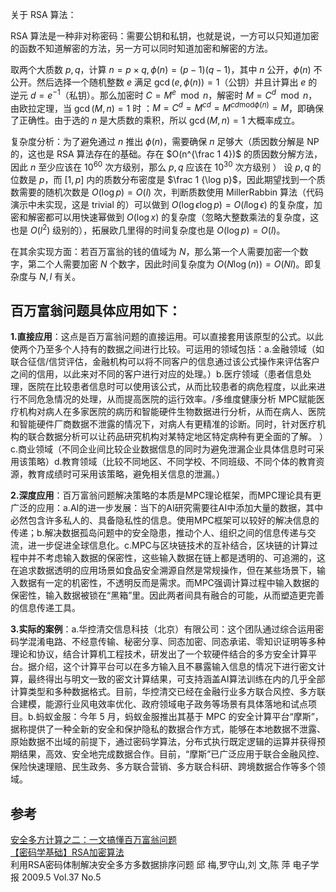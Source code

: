 关于 RSA 算法：

RSA 算法是一种非对称密码：需要公钥和私钥，也就是说，一方可以只知道加密的函数不知道解密的方法，另一方可以同时知道加密和解密的方法。

取两个大质数 $p,q$，计算 $n=p\times q,\phi(n)=(p-1)(q-1)$，其中 $n$ 公开，$\phi(n)$ 不公开。然后选择一个随机整数 $e$ 满足 $\gcd(e,\phi(n))=1$（公钥）并且计算出 $e$ 的逆元 $d=e^{-1}$（私钥）。那么加密时 $C=M^e \mod n$，解密时 $M=C^d \mod n$，由欧拉定理，当 $\gcd(M,n)=1$ 时 ：$M=C^d=M^{cd}=M^{cd \text{mod} \phi(n)}=M$，即确保了正确性。由于选的 $n$ 是大质数的乘积，所以 $\gcd(M,n)=1$ 大概率成立。

复杂度分析：为了避免通过 $n$ 推出 $\phi(n)$，需要确保 $n$ 足够大（质因数分解是 NP 的，这也是 RSA 算法存在的基础。存在 $O(n^{\frac 1 4})$ 的质因数分解方法，因此 $n$ 至少应该在 $10^{60}$ 次方级别，那么 $p,q$ 应该在 $10^{30}$ 次方级别 ） 设 $p,q$ 的位数是 $p$，而 $[1,p]$ 内的质数分布密度是 $\frac 1 {\log p}$，因此期望找到一个质数需要的随机次数是 $O(\log p)=O(l)$ 次，判断质数使用 MillerRabbin 算法（代码演示中未实现，这是 trivial 的）可以做到 $O(\log \epsilon\log p)=O(l\log\epsilon)$ 的复杂度，加密和解密都可以用快速幂做到 $O(\log x)$ 的复杂度（忽略大整数乘法的复杂度，这也是 $O(l^2)$ 级别的），拓展欧几里得的时间复杂度也是 $O(\log p)=O(l)$。

在其余实现方面：若百万富翁的钱的值域为 $N$，那么第一个人需要加密一个数字，第二个人需要加密 $N$ 个数字，因此时间复杂度为 $O(N\log(n))=O(Nl)$。即复杂度与 $N,l$ 有关。

## 百万富翁问题具体应用如下：
**1.直接应用**：这点是百万富翁问题的直接运用。可以直接套用该原型的公式。以此使两个乃至多个人持有的数据之间进行比较。可运用的领域包括：a.金融领域（如联合征信/信贷评估，金融机构可以将不同客户的信息通过该公式操作来评估客户之间的信用，以此来对不同的客户进行对应的处理。）b.医疗领域（患者信息处理，医院在比较患者信息时可以使用该公式，从而比较患者的病危程度，以此来进行不同危急情况的处理，从而提高医院的运行效率。/多维度健康分析 MPC赋能医疗机构对病人在多家医院的病历和智能硬件生物数据进行分析，从而在病人、医院和智能硬件厂商数据不泄露的情况下，对病人有更精准的诊断。同时，针对医疗机构的联合数据分析可以让药品研究机构对某特定地区特定病种有更全面的了解。 ）c.商业领域（不同企业间比较企业数据信息的同时为避免泄漏企业具体信息时可采用该策略）d.教育领域（比较不同地区、不同学校、不同班级、不同个体的教育资源，教育成绩时可采用该策略，避免相关信息的泄漏。） 

**2.深度应用**：百万富翁问题解决策略的本质是MPC理论框架，而MPC理论具有更广泛的应用：a.AI的进一步发展：当下的AI研究需要往AI中添加大量的数据，其中必然包含许多私人的、具备隐私性的信息。使用MPC框架可以较好的解决信息的传递；b.解决数据孤岛问题中的安全隐患，推动个人、组织之间的信息传递与交流，进一步促进全球信息化。c.MPC与区块链技术的互补结合，区块链的计算过程中并不考虑输入数据的保密性，这些输入数据在链上都是透明的、可追溯的，这在追求数据透明的应用场景如食品安全溯源自然是常规操作，但在某些场景下，输入数据有一定的机密性，不透明反而是需求。而MPC强调计算过程中输入数据的保密性，输入数据被锁在“黑箱”里。因此两者间具有融合的可能，从而塑造更完善的信息传递工具。

**3.实际的案例**：a.华控清交信息科技（北京）有限公司：这个团队通过综合运用密码学混淆电路、不经意传输、秘密分享、同态加密、同态承诺、零知识证明等多种理论和协议，结合计算机工程技术，研发出了一个软硬件结合的多方安全计算平台。据介绍，这个计算平台可以在多方输入且不暴露输入信息的情况下进行密文计算，最终得出与明文一致的密文计算结果，可支持涵盖AI算法训练在内的几乎全部计算类型和多种数据格式。目前，华控清交已经在金融行业多方联合风控、多方联合建模，能源行业风电效率优化、政府领域电子政务等场景有具体落地和试点项目。b.蚂蚁金服：今年 5 月，蚂蚁金服推出其基于 MPC 的安全计算平台“摩斯”，据称提供了一种全新的安全和保护隐私的数据合作方式，能够在本地数据不泄露、原始数据不出域的前提下，通过密码学算法，分布式执行既定逻辑的运算并获得预期结果，高效、安全地完成数据合作。目前，“摩斯”已广泛应用于联合金融风控、保险快速理赔、民生政务、多方联合营销、多方联合科研、跨境数据合作等多个领域。
## 参考

[安全多方计算之二：一文搞懂百万富翁问题](https://blog.csdn.net/apr15/article/details/128348229?ops_request_misc=%257B%2522request%255Fid%2522%253A%2522DC9ED0BE-F6A4-4ECC-9364-1207C2060432%2522%252C%2522scm%2522%253A%252220140713.130102334..%2522%257D&request_id=DC9ED0BE-F6A4-4ECC-9364-1207C2060432&biz_id=0&utm_medium=distribute.pc_search_result.none-task-blog-2~all~top_positive~default-1-128348229-null-null.142^v100^pc_search_result_base3&utm_term=百万富翁问题&spm=1018.2226.3001.4187) <br>
[【密码学基础】RSA加密算法](https://blog.csdn.net/qq_16763983/article/details/128101681?ops_request_misc=%257B%2522request%255Fid%2522%253A%25221680307C-55C2-44EA-8D02-345C9AB8491B%2522%252C%2522scm%2522%253A%252220140713.130102334..%2522%257D&request_id=1680307C-55C2-44EA-8D02-345C9AB8491B&biz_id=0&utm_medium=distribute.pc_search_result.none-task-blog-2~blog~top_positive~default-1-128101681-null-null.nonecase&utm_term=rsa加密&spm=1018.2226.3001.4450)
<br>
利用RSA密码体制解决安全多方多数据排序问题     邱 梅,罗守山,刘 文,陈 萍    电子学报 2009.5 Vol.37 No.5
